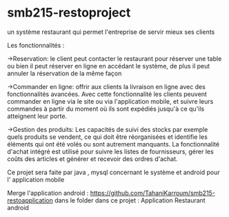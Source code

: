 # smb215-restoproject

un système restaurant qui permet l'entreprise 
de servir mieux ses clients

Les fonctionnalités :

->Reservation: le client peut contacter le restaurant pour réserver une table ou bien il peut réserver en ligne en accédant le système, de plus il peut annuler la réservation de la même façon

->Commander en ligne: offrir aux clients la livraison en ligne avec des fonctionnalités avancées. Avec cette fonctionnalité les clients peuvent commander en ligne via le site ou via l'application mobile, et suivre leurs commandes à partir du moment où ils sont expédiés jusqu'à ce qu'ils atteignent leur porte.

->Gestion des produits: Les capacités de suivi des stocks par exemple quels produits se vendent, ce qui doit être réorganisées et identifie les éléments qui ont été volés ou sont autrement manquants. La fonctionnalité d'achat intégré est utilisé pour suivre les listes de fournisseurs, gérer les coûts des articles et générer et recevoir des ordres d'achat.

Ce projet sera faite par java , mysql concernant le système et android pour l' application mobile

Merge l'application android : https://github.com/TahaniKarroum/smb215-restoapplication dans le folder dans ce projet : Application Restaurant android
